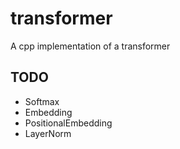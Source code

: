 # transformer
A cpp implementation of a transformer

## TODO
- Softmax
- Embedding
- PositionalEmbedding
- LayerNorm
